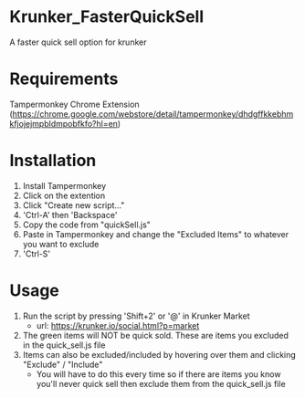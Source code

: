  # Krunker_FasterQuickSell
A faster quick sell option for krunker

# **Requirements**
Tampermonkey Chrome Extension 
(https://chrome.google.com/webstore/detail/tampermonkey/dhdgffkkebhmkfjojejmpbldmpobfkfo?hl=en)

# **Installation**
1. Install Tampermonkey
2. Click on the extention
3. Click "Create new script..."
4. 'Ctrl-A' then 'Backspace'
5. Copy the code from "quickSell.js"
6. Paste in Tampermonkey and change the "Excluded Items" to whatever you want to exclude
7. 'Ctrl-S'

# **Usage**
1. Run the script by pressing 'Shift+2' or '@' in Krunker Market
    - url: https://krunker.io/social.html?p=market
2. The green items will NOT be quick sold. These are items you excluded in the quick_sell.js file
3. Items can also be excluded/included by hovering over them and clicking "Exclude" / "Include"
    - You will have to do this every time so if there are items you know you'll never quick sell then exclude them from the quick_sell.js file
